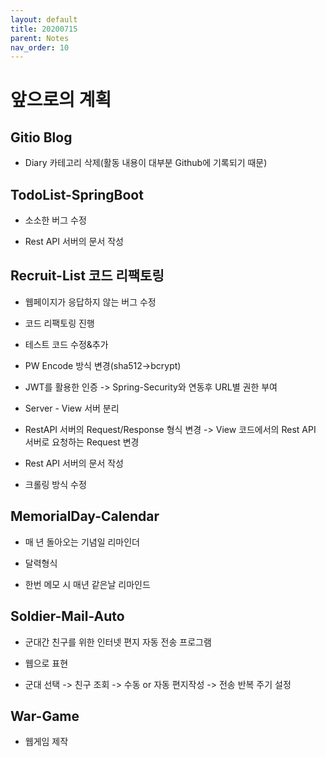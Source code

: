 ```yaml
---
layout: default
title: 20200715
parent: Notes
nav_order: 10
---
```


# 앞으로의 계획

## Gitio Blog

* Diary 카테고리 삭제(활동 내용이 대부분 Github에 기록되기 때문)

## TodoList-SpringBoot

* 소소한 버그 수정

* Rest API 서버의 문서 작성

## Recruit-List 코드 리팩토링

* 웹페이지가 응답하지 않는 버그 수정

* 코드 리팩토링 진행

* 테스트 코드 수정&추가

* PW Encode 방식 변경(sha512->bcrypt)

* JWT를 활용한 인증 -> Spring-Security와 연동후 URL별 권한 부여

* Server - View 서버 분리

* RestAPI 서버의 Request/Response 형식 변경 -> View 코드에서의 Rest API 서버로 요청하는 Request 변경

* Rest API 서버의 문서 작성

* 크롤링 방식 수정

## MemorialDay-Calendar

* 매 년 돌아오는 기념일 리마인더

* 달력형식

* 한번 메모 시 매년 같은날 리마인드

## Soldier-Mail-Auto

* 군대간 친구를 위한 인터넷 편지 자동 전송 프로그램

* 웹으로 표현

* 군대 선택 -> 친구 조회 -> 수동 or 자동 편지작성 -> 전송 반복 주기 설정

## War-Game

* 웹게임 제작